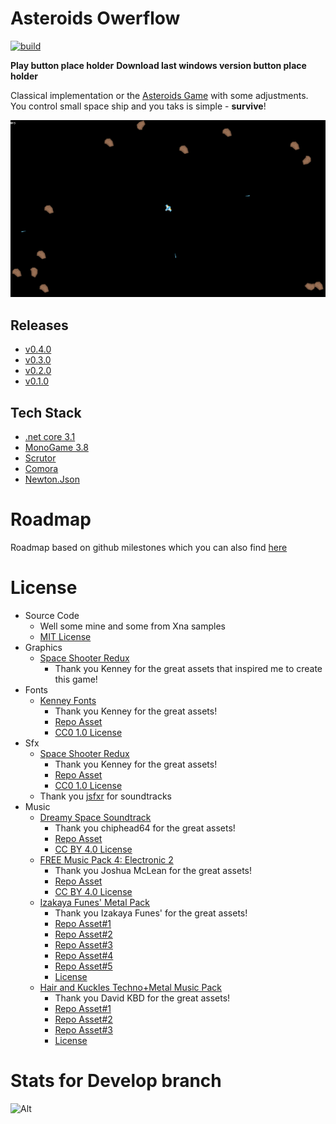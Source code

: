 # Asteroids Owerflow

[![build](https://github.com/iivchenko/asteroids-overflow/actions/workflows/build.yml/badge.svg)](https://github.com/iivchenko/asteroids-overflow/actions/workflows/build.yml)

**Play button place holder** **Download last windows version button place holder**

Classical implementation or the [Asteroids Game](https://en.wikipedia.org/wiki/Asteroids_(video_game)) with some adjustments. You control small space ship and you taks is simple - **survive**!

![Game Screenshot](doc/game-screenshot.png)


## Releases
* [v0.4.0](doc/release-notes/v0.4.0.md)
* [v0.3.0](doc/release-notes/v0.3.0.md)
* [v0.2.0](doc/release-notes/v0.2.0.md)
* [v0.1.0](doc/release-notes/v0.1.0.md)

## Tech Stack
* [.net core 3.1](https://dotnet.microsoft.com/download/dotnet/3.1)
* [MonoGame 3.8](https://www.monogame.net/downloads/)
* [Scrutor](https://github.com/khellang/Scrutor)
* [Comora](https://github.com/dotnet-ad/Comora)
* [Newton.Json](https://www.newtonsoft.com/json)

# Roadmap
Roadmap based on github milestones which you can also find [here](https://github.com/iivchenko/asteroids-overflow/milestones)

# License
* Source Code
    * Well some mine and some from Xna samples 
    * [MIT License](doc/source-code-mit-license)
* Graphics
  * [Space Shooter Redux](https://kenney.nl/assets/space-shooter-redux) 
    * Thank you Kenney for the great assets that inspired me to create this game!
* Fonts
  * [Kenney Fonts](https://kenney.nl/assets/kenney-fonts)
    * Thank you Kenney for the great assets!
    * [Repo Asset](src/Content/Fonts/kenney-future.font.ttf)
    * [CC0 1.0 License](https://creativecommons.org/publicdomain/zero/1.0/)
* Sfx
  * [Space Shooter Redux](https://kenney.nl/assets/space-shooter-redux)
    * Thank you Kenney for the great assets!
    * [Repo Asset](src/Content/Sounds/laser.sound.ogg)
    * [CC0 1.0 License](https://creativecommons.org/publicdomain/zero/1.0/)
  * Thank you [jsfxr](https://sfxr.me/) for soundtracks 
* Music
    * [Dreamy Space Soundtrack](https://chiphead64.itch.io/dreamy-space-soundtrack)
      * Thank you chiphead64 for the great assets!
      * [Repo Asset](src/Content/Music/menu.song.mp3)
      * [CC BY 4.0 License](https://creativecommons.org/licenses/by/4.0/)
    * [FREE Music Pack 4: Electronic 2](https://joshua-mclean.itch.io/free-music-pack-4)
      * Thank you Joshua McLean for the great assets!
      * [Repo Asset](src/Content/Music/game1.song.mp3)
      * [CC BY 4.0 License](https://creativecommons.org/licenses/by/4.0/)
    * [Izakaya Funes' Metal Pack](https://polarnyne.itch.io/izakaya-funes-metal-pack)
      * Thank you Izakaya Funes' for the great assets!
      * [Repo Asset#1](src/Content/Music/game2.song.wav)
      * [Repo Asset#2](src/Content/Music/game3.song.wav)
      * [Repo Asset#3](src/Content/Music/game4.song.wav)
      * [Repo Asset#4](src/Content/Music/game5.song.wav)
      * [Repo Asset#5](src/Content/Music/game6.song.wav)
      * [License](https://polarnyne.itch.io/izakaya-funes-metal-pack)
    * [Hair and Kuckles Techno+Metal Music Pack](https://davidkbd.itch.io/hair-and-kuckles-technometal-music-pack)
        * Thank you David KBD for the great assets!
        * [Repo Asset#1](src/Content/Music/game7.song.ogg)
        * [Repo Asset#2](src/Content/Music/game8.song.ogg)
        * [Repo Asset#3](src/Content/Music/game9.song.ogg)
        * [License](https://davidkbd.itch.io/hair-and-kuckles-technometal-music-pack)

# Stats for Develop branch
![Alt](https://repobeats.axiom.co/api/embed/a59bd07ebe8be71e4c1d320f262bd72bb4fd7320.svg "Repobeats analytics image")